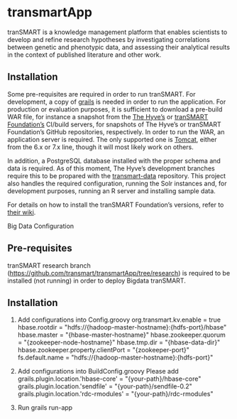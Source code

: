 transmartApp
============

tranSMART is a knowledge management platform that enables scientists to develop
and refine research hypotheses by investigating correlations between genetic and
phenotypic data, and assessing their analytical results in the context of
published literature and other work.

Installation
------------

Some pre-requisites are required in order to run tranSMART. For development,
a copy of [grails][1] is needed in order to run the application. For production
or evaluation purposes, it is sufficient to download a pre-build WAR file, for
instance a snapshot from the [The Hyveʼs][2] or [tranSMART Foundationʼs][3]
CI/build servers, for snapshots of The Hyveʼs or tranSMART Foundationʼs GitHub
repositories, respectively. In order to run the WAR, an application server is
required. The only supported one is [Tomcat][4], either from the 6.x or 7.x
line, though it will most likely work on others.

In addition, a PostgreSQL database installed with the proper schema and data is
required. As of this moment, The Hyveʼs development branches require this to be
propared with the [transmart-data][5] repository. This project also handles
the required configuration, running the Solr instances and, for development
purposes, running an R server and installing sample data.

For details on how to install the tranSMART Foundationʼs versions, refer to
[their wiki][6].


  [1]: http://grails.org/
  [2]: https://ci.ctmtrait.nl/
  [3]: https://ci.transmartfoundation.org/
  [4]: http://tomcat.apache.org/
  [5]: https://github.com/thehyve/transmart-data
  [6]: https://wiki.transmartfoundation.org/
  
  
  

Big Data Configuration

Pre-requisites 
------------
tranSMART research branch (https://github.com/transmart/transmartApp/tree/research) is required to be installed (not running) in order to deploy Bigdata tranSMART.

Installation
------------

1. Add configurations into Config.groovy
org.transmart.kv.enable = true
hbase.rootdir = "hdfs://{hadoop-master-hostname}:{hdfs-port}/hbase"
hbase.master = "{hbase-master-hostname}"
hbase.zookeeper.quorum = "{zookeeper-node-hostname}"
hbase.tmp.dir = "{hbase-data-dir}"
hbase.zookeeper.property.clientPort = "{zookeeper-port}"
fs.default.name = "hdfs://{hadoop-master-hostname}:{hdfs-port}"

2. Add configurations into BuildConfig.groovy
Please add grails.plugin.location.'hbase-core' = "{your-path}/hbase-core"
grails.plugin.location.'sendfile' = "{your-path}/sendfile-0.2"
grails.plugin.location.'rdc-rmodules' = "{your-path}/rdc-rmodules"

3. Run
grails run-app
